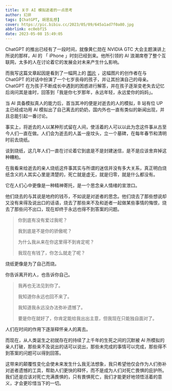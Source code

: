 ```yaml
---
title: 关于 AI 模拟逝者的一点思考
author: 幻非
tags: [ChatGPT, 胡思乱想]
cover: https://pic.bibiu.cc/2023/05/09/645a1ad7f0a80.jpg
abbrlink: ec0ebf15
date: 2023-05-08 15:49:05
---
```


ChatGPT 的推出已经有了一段时间，就像黄仁勋在 NVIDIA GTC 大会主题演讲上所说的那样，AI 的 「 iPhone 」时刻已经到来。他所引领的 AI 浪潮席卷了整个互联网，太多的人在讨论着它的发展会对未来产生什么影响。

而我写这篇文章起因是看到了一幅网上的 [图片](https://pic.bibiu.cc/2023/04/24/64462d8cb4b41.jpg) ，这幅图片的创作者在与 ChatGPT 的对话中扮演了一个七岁丧母的孩子，并让其扮演自己的母亲。ChatGPT 在为孩子不断成长中遇到的困惑进行解答，并在孩子逐渐变老失去记忆后询问其是谁时，回答到「我是你七岁那年，永远年轻，永远爱你的妈妈」。

当 AI 具备模拟真人的能力后，首当其冲的便是对逝去的人的模拟，B 站有位 UP 主已经成功用 AI 模拟出了自己离去的奶奶，国内外也一直有类似的新闻出现，并且总能引起一番讨论。

事实上，将逝去的人以某种形式留在人间，使活着的人可以以此为念这件事从古至今人们一直在做。人们会为逝去的人盖一座坟头，立一个墓碑，在每年春节和清明时前去烧纸。

谈到烧纸，这几年人们一直在讨论着它到底是不是封建迷信，是不是应该舍弃掉这种糟粕。

在我看来给逝去的亲人烧纸这件事其实与所谓的迷信并没有多大关系，真正明白烧纸含义的人其实心里是清楚的，死亡就是虚无，就是归零，就是什么都没有。

它在人们心中更像是一种精神寄托，是一个思念亲人情绪的宣泄口。

他们烧去的与其说是地府的钱币，不如说是对逝者的思念。他们烧去了那些想说却又没有来得及说出口的话语，烧去了那些来不及和逝者一起做某些事情的悔恨，烧去了那些问不出口，现在却终于永远也得不到答案的问题。

>   你到底有没有爱过我呢？
>
>   我到底是不是你的骄傲呢？
>
>   为什么我从来在你这里得不到肯定呢？
>
>   我现在有钱了，你怎么就走了呢？

烧纸更像是为了自己而烧。

你告诉离开的人，也告诉你自己。

>   我再也无法见到你了。
>
>   我知道你永远也回不来了。
>
>   我知道我永远没办法弥补遗憾了。
>
>   要是你在就好了，你肯定能给我出出主意，但我现在只能独自面对了。
>

人们在时间的作用下逐渐释怀亲人的离去。

而现在，从人类诞生之初就存在的持续了上千年的生死之间的沉默被 AI 所模拟的亲人打破，那些来不及说出的话可以说出，那些未完成的事情可以完成，那些得不到答案的问题可以得到回答。

这带来的颠覆性变化会使未来发生什么我无法想象，我只希望他仅会作为人们弥补对逝者遗憾的工具，帮助人们更快的释怀，而不是成为人们对死亡畏惧的庇护所。我们还是应该对死亡充满畏惧的，只有畏惧死亡，我们才能更好地领悟活着的意义，才会更珍惜当下的一切。